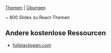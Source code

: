 [Themen](react-all-collection-topics-en.html) | [Übungen](https://github.com/marko-knoebl/slides/tree/master/exercises)

~ 800 Slides zu React-Themen

<!-- CONTENT-BELOW -->

## Andere kostenlose Ressourcen

- <a href="https://fullstackopen.com" target="blank_">fullstackopen.com</a>
